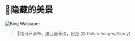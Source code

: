 # 🔖隐藏的美景

![Bing Wallpaper](https://www.bing.com/th?id=OHR.FumacinhaBahia_ZH-CN9190616593_1920x1080.jpg&rf=LaDigue_1920x1080.jpg&pid=hp)

> 📝福玛萨瀑布，迪亚曼蒂纳，巴西 (© Pulsar Images/Alamy)

